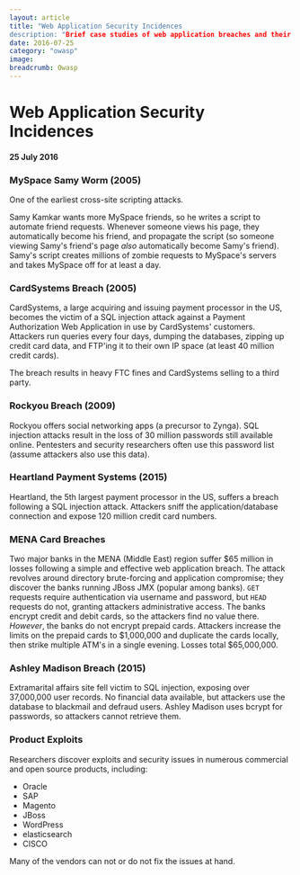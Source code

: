 ```yaml
---
layout: article
title: "Web Application Security Incidences
description: "Brief case studies of web application breaches and their effects."
date: 2016-07-25
category: "owasp"
image:
breadcrumb: Owasp
---
```


# Web Application Security Incidences
#### 25 July 2016

### MySpace Samy Worm (2005)
One of the earliest cross-site scripting attacks.

Samy Kamkar wants more MySpace friends, so he writes a script to automate friend requests. Whenever someone views his page, they automatically become his friend, and propagate the script (so someone viewing Samy's friend's page _also_ automatically become Samy's friend). Samy's script creates millions of zombie requests to MySpace's servers and takes MySpace off for at least a day.
 
### CardSystems Breach (2005)
CardSystems, a large acquiring and issuing payment processor in the US, becomes the victim of a SQL injection attack against a Payment Authorization Web Application in use by CardSystems' customers. Attackers run queries every four days, dumping the databases, zipping up credit card data, and FTP'ing it to their own IP space (at least 40 million credit cards). 
 
The breach results in heavy FTC fines and CardSystems selling to a third party.

### Rockyou Breach (2009)
Rockyou offers social networking apps (a precursor to Zynga). SQL injection attacks result in the loss of 30 million passwords still available online. Pentesters and security researchers often use this password list (assume attackers also use this data).

### Heartland Payment Systems (2015)
Heartland, the 5th largest payment processor in the US, suffers a breach following a SQL injection attack. Attackers sniff the application/database connection and expose 120 million credit card numbers.

### MENA Card Breaches
Two major banks in the MENA (Middle East) region suffer $65 million in losses following a simple and effective web application breach. The attack revolves around directory brute-forcing and application compromise; they discover the banks running JBoss JMX (popular among banks). `GET` requests require authentication via username and password, but `HEAD` requests do not, granting attackers administrative access. The banks encrypt credit and debit cards, so the attackers find no value there. *However*, the banks do not encrypt prepaid cards. Attackers increase the limits on the prepaid cards to $1,000,000 and duplicate the cards locally, then strike multiple ATM's in a single evening. Losses total $65,000,000.

### Ashley Madison Breach (2015)
Extramarital affairs site fell victim to SQL injection, exposing over 37,000,000 user records. No financial data available, but attackers use the database to blackmail and defraud users. Ashley Madison uses bcrypt for passwords, so attackers cannot retrieve them.

### Product Exploits
Researchers discover exploits and security issues in numerous commercial and open source products, including:
- Oracle
- SAP
- Magento
- JBoss
- WordPress
- elasticsearch
- CISCO 

Many of the vendors can not or do not fix the issues at hand. 
